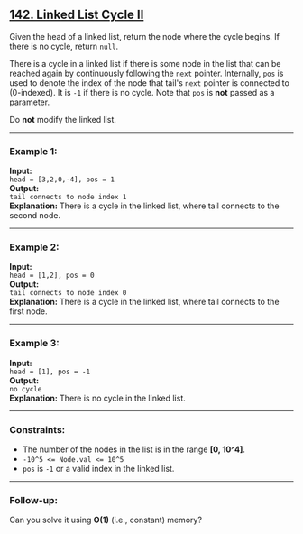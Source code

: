## [142. Linked List Cycle II](https://leetcode.com/problems/linked-list-cycle-ii/description/)

Given the head of a linked list, return the node where the cycle begins. If there is no cycle, return `null`.

There is a cycle in a linked list if there is some node in the list that can be reached again by continuously following the `next` pointer. Internally, `pos` is used to denote the index of the node that tail's `next` pointer is connected to (0-indexed). It is `-1` if there is no cycle. Note that `pos` is **not** passed as a parameter.

Do **not** modify the linked list.

---

### Example 1:

**Input:**  
`head = [3,2,0,-4], pos = 1`  
**Output:**  
`tail connects to node index 1`  
**Explanation:** There is a cycle in the linked list, where tail connects to the second node.

---

### Example 2:

**Input:**  
`head = [1,2], pos = 0`  
**Output:**  
`tail connects to node index 0`  
**Explanation:** There is a cycle in the linked list, where tail connects to the first node.

---

### Example 3:

**Input:**  
`head = [1], pos = -1`  
**Output:**  
`no cycle`  
**Explanation:** There is no cycle in the linked list.

---

### Constraints:
- The number of the nodes in the list is in the range **[0, 10^4]**.
- `-10^5 <= Node.val <= 10^5`
- `pos` is `-1` or a valid index in the linked list.

---

### Follow-up:
Can you solve it using **O(1)** (i.e., constant) memory?


